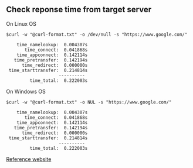 ## Check reponse time from target server

On Linux OS
```
$curl -w "@curl-format.txt" -o /dev/null -s "https://www.google.com/"

    time_namelookup:  0.004307s
       time_connect:  0.041868s
    time_appconnect:  0.142114s
   time_pretransfer:  0.142194s
      time_redirect:  0.000000s
 time_starttransfer:  0.214814s
                    ----------
         time_total:  0.222003s
```

On Windows OS
```
$curl -w "@curl-format.txt" -o NUL -s "https://www.google.com/"

    time_namelookup:  0.004307s
       time_connect:  0.041868s
    time_appconnect:  0.142114s
   time_pretransfer:  0.142194s
      time_redirect:  0.000000s
 time_starttransfer:  0.214814s
                    ----------
         time_total:  0.222003s
```

[Reference website](https://stackoverflow.com/questions/18215389/how-do-i-measure-request-and-response-times-at-once-using-curl)

